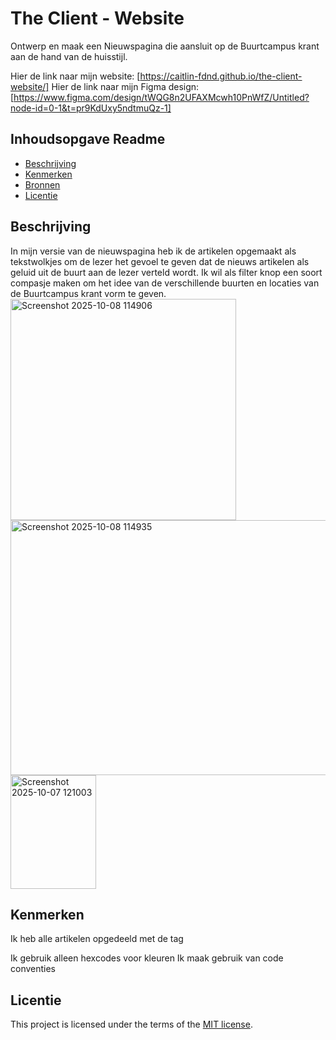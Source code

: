 # The Client - Website


Ontwerp en maak een Nieuwspagina die aansluit op de Buurtcampus krant aan de hand van de huisstijl.

Hier de link naar mijn website: [https://caitlin-fdnd.github.io/the-client-website/]
Hier de link naar mijn Figma design: [https://www.figma.com/design/tWQG8n2UFAXMcwh10PnWfZ/Untitled?node-id=0-1&t=pr9KdUxy5ndtmuQz-1]


## Inhoudsopgave Readme

  * [Beschrijving](#beschrijving)
  * [Kenmerken](#kenmerken)
  * [Bronnen](#bronnen)
  * [Licentie](#licentie)

## Beschrijving
In mijn versie van de nieuwspagina heb ik de artikelen opgemaakt als tekstwolkjes om de lezer het gevoel te geven dat de nieuws artikelen als geluid uit de buurt aan de lezer verteld wordt.
Ik wil als filter knop een soort compasje maken om het idee van de verschillende buurten en locaties van de Buurtcampus krant vorm te geven.
<img width="361" height="354" alt="Screenshot 2025-10-08 114906" src="https://github.com/user-attachments/assets/63758cfc-d18d-48ac-b390-7c3c31983584" />
<img width="944" height="408" alt="Screenshot 2025-10-08 114935" src="https://github.com/user-attachments/assets/5dc13b1f-94f5-4978-b0ad-0cc55c206eb6" />
<img width="137" height="182" alt="Screenshot 2025-10-07 121003" src="https://github.com/user-attachments/assets/753e2e07-1ac9-494e-906a-9a1c7576c490" />


## Kenmerken
Ik heb alle artikelen opgedeeld met de tag <article>
Ik gebruik alleen hexcodes voor kleuren
Ik maak gebruik van code conventies



## Licentie

This project is licensed under the terms of the [MIT license](./LICENSE).
